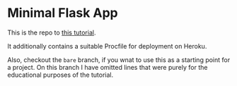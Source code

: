 # Minimal Flask App

This is the repo to [this tutorial](http://blog.vomkonstant.in/2019/02/20/a-slightly-bette…inimal-flask-app/).

It additionally contains a suitable Procfile for deployment on Heroku.

Also, checkout the `bare` branch, if you wnat to use this as a starting point for a project. On this branch I have omitted lines that were purely for the educational purposes of the tutorial.

